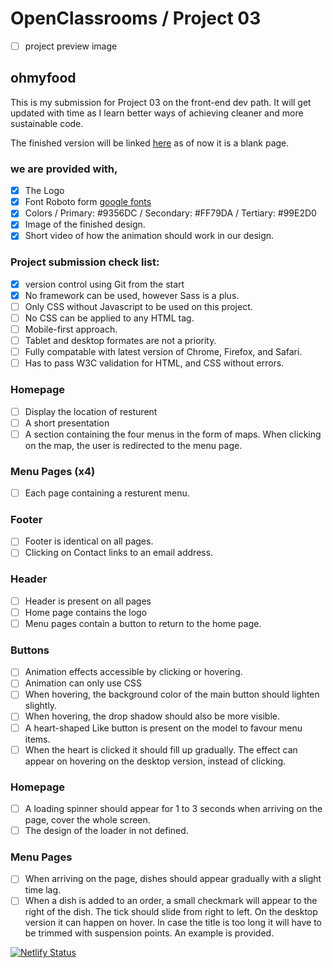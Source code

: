 # OpenClassrooms / Project 03

- [ ] project preview image

## ohmyfood

This is my submission for Project 03 on the front-end dev path. It will get updated with time as I learn better ways of achieving cleaner and more sustainable code. 

The finished version will be linked [here](https://hazim.github.io/OCproject3/) as of now it is a blank page. 

### we are provided with,
- [x] The Logo
- [x] Font Roboto form [google fonts](https://fonts.google.com/specimen/Roboto?query=roboto)
- [x] Colors / Primary: #9356DC / Secondary: #FF79DA / Tertiary: #99E2D0 
- [x] Image of the finished design.
- [x] Short video of how the animation should work in our design. 

### Project submission check list:
- [x] version control using Git from the start
- [x] No framework can be used, however Sass is a plus. 
- [ ] Only CSS without Javascript to be used on this project. 
- [ ] No CSS can be applied to any HTML tag.
- [ ] Mobile-first approach. 
- [ ] Tablet and desktop formates are not a priority. 
- [ ] Fully compatable with latest version of Chrome, Firefox, and Safari.
- [ ] Has to pass W3C validation for HTML, and CSS without errors.

### Homepage 
- [ ] Display the location of resturent 
- [ ] A short presentation 
- [ ] A section containing the four menus in the form of maps. When clicking on the map, the user is redirected to the menu page.

### Menu Pages (x4)
- [ ] Each page containing a resturent menu. 

### Footer 
- [ ] Footer is identical on all pages. 
- [ ] Clicking on Contact links to an email address. 

### Header 
- [ ] Header is present on all pages
- [ ] Home page contains the logo
- [ ] Menu pages contain a button to return to the home page. 

### Buttons
- [ ] Animation effects accessible by clicking or hovering.
- [ ] Animation can only use CSS 
- [ ] When hovering, the background color of the main button should lighten slightly. 
- [ ] When hovering, the drop shadow should also be more visible. 
- [ ] A heart-shaped Like button is present on the model to favour menu items. 
- [ ] When the heart is clicked it should fill up gradually. The effect can appear on hovering on the desktop version, instead of clicking. 

### Homepage
- [ ] A loading spinner should appear for 1 to 3 seconds when arriving on the page, cover the whole screen. 
- [ ] The design of the loader in not defined. 

### Menu Pages
- [ ] When arriving on the page, dishes should appear gradually with a slight time lag. 
- [ ] When a dish is added to an order, a small checkmark will appear to the right of the dish. The tick should slide from right to left. On the desktop version it can happen on hover. In case the title is too long it will have to be trimmed with suspension points. An example is provided. 

[![Netlify Status](https://api.netlify.com/api/v1/badges/c69554c0-b873-497f-b016-4b53f366f9ef/deploy-status)](https://app.netlify.com/sites/ocohmyfood/deploys)
